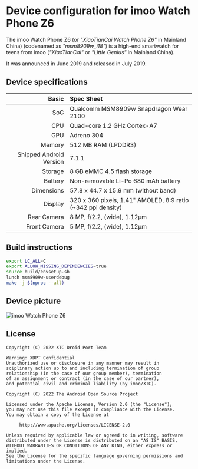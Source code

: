 Device configuration for imoo Watch Phone Z6
================================

The imoo Watch Phone Z6 (or _"XiaoTianCai Watch Phone Z6"_ in Mainland China) (codenamed as _"msm8909w_i18"_) is a
high-end smartwatch for teens from imoo (_"XiaoTianCai"_ or _"Little Genius"_ in Mainland China).

It was announced in June 2019 and released in July 2019.

## Device specifications

|                   Basic | Spec Sheet                                                   |
|------------------------:|:-------------------------------------------------------------|
|                     SoC | Qualcomm MSM8909w Snapdragon Wear 2100                       |
|                     CPU | Quad-core 1.2 GHz Cortex-A7                                  |
|                     GPU | Adreno 304                                                   |
|                  Memory | 512 MB RAM (LPDDR3)                                          |
| Shipped Android Version | 7.1.1                                                        |
|                 Storage | 8 GB eMMC 4.5 flash storage                                  |
|                 Battery | Non-removable Li-Po 680 mAh battery                          |
|              Dimensions | 57.8 x 44.7 x 15.9 mm (without band)                         |
|                 Display | 320 x 360 pixels, 1.41" AMOLED, 8:9 ratio (~342 ppi density) |
|             Rear Camera | 8 MP, f/2.2, (wide), 1.12μm                                  |
|            Front Camera | 5 MP, f/2.2, (wide), 1.12μm                                  |

## Build instructions

```bash
export LC_ALL=C
export ALLOW_MISSING_DEPENDENCIES=true
source build/envsetup.sh
lunch msm8909w-userdebug
make -j $(nproc --all)
```

## Device picture

![imoo Watch Phone Z6](https://cdn.shopify.com/s/files/1/0448/5703/2857/t/2/assets/heros-z6-specs-watch-colorful@2x.png)

## License

````text
Copyright (C) 2022 XTC Droid Port Team

Warning: XDPT Confidential
Unauthorized use or disclosure in any manner may result in
sciplinary action up to and including termination of group
relationship (in the case of our group member), termination
of an assignment or contract (in the case of our partner),
and potential civil and criminal liability (by imoo/XTC).
````

````text
Copyright (C) 2022 The Android Open Source Project

Licensed under the Apache License, Version 2.0 (the "License");
you may not use this file except in compliance with the License.
You may obtain a copy of the License at

     http://www.apache.org/licenses/LICENSE-2.0

Unless required by applicable law or agreed to in writing, software
distributed under the License is distributed on an "AS IS" BASIS,
WITHOUT WARRANTIES OR CONDITIONS OF ANY KIND, either express or implied.
See the License for the specific language governing permissions and
limitations under the License.
````
